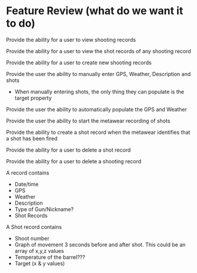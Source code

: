 Feature Review (what do we want it to do)
===========
Provide the ability for a user to view shooting records

Provide the ability for a user to view the shot records of any shooting record

Provide the ability for a user to create new shooting records

Provide the user the ability to manually enter GPS, Weather, Description and shots

* When manually entering shots, the only thing they can populate is the target property

Provide the user the ability to automatically populate the GPS and Weather

Provide the user the ability to start the metawear recording of shots

Provide the ability to create a shot record when the metawear identifies that a shot has been fired

Provide the ability for a user to delete a shot record

Provide the ability for a user to delete a shooting record

A record contains

* Date/time
* GPS
* Weather
* Description
* Type of Gun/Nickname?
* Shot Records

A Shot record contains
     
* Shoot number
* Graph of movement 3 seconds before and after shot. This could be an array of x,y,z values
* Temperature of the barrel???
* Target (x & y values)


